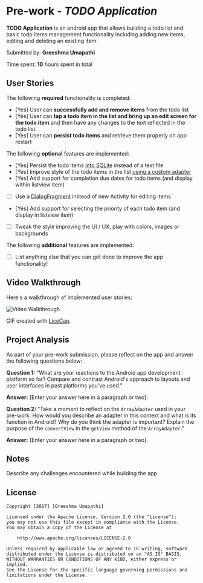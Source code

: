 # Pre-work - *TODO Application*

**TODO Application** is an android app that allows building a todo list and basic todo items management functionality including adding new items, editing and deleting an existing item.

Submitted by: **Greeshma Umapathi**

Time spent: **10** hours spent in total

## User Stories

The following **required** functionality is completed:

* [Yes] User can **successfully add and remove items** from the todo list
* [Yes] User can **tap a todo item in the list and bring up an edit screen for the todo item** and then have any changes to the text reflected in the todo list.
* [Yes] User can **persist todo items** and retrieve them properly on app restart

The following **optional** features are implemented:

* [Yes] Persist the todo items [into SQLite](http://guides.codepath.com/android/Persisting-Data-to-the-Device#sqlite) instead of a text file
* [Yes] Improve style of the todo items in the list [using a custom adapter](http://guides.codepath.com/android/Using-an-ArrayAdapter-with-ListView)
* [Yes] Add support for completion due dates for todo items (and display within listview item)
* [ ] Use a [DialogFragment](http://guides.codepath.com/android/Using-DialogFragment) instead of new Activity for editing items
* [Yes] Add support for selecting the priority of each todo item (and display in listview item)
* [ ] Tweak the style improving the UI / UX, play with colors, images or backgrounds

The following **additional** features are implemented:

* [ ] List anything else that you can get done to improve the app functionality!

## Video Walkthrough

Here's a walkthrough of implemented user stories:

<img src='http://i.imgur.com/link/to/your/gif/file.gif' title='Video Walkthrough' width='' alt='Video Walkthrough' />

GIF created with [LiceCap](http://www.cockos.com/licecap/).

## Project Analysis

As part of your pre-work submission, please reflect on the app and answer the following questions below:

**Question 1:** "What are your reactions to the Android app development platform so far? Compare and contrast Android's approach to layouts and user interfaces in past platforms you've used."

**Answer:** [Enter your answer here in a paragraph or two].

**Question 2:** "Take a moment to reflect on the `ArrayAdapter` used in your pre-work. How would you describe an adapter in this context and what is its function in Android? Why do you think the adapter is important? Explain the purpose of the `convertView` in the `getView` method of the `ArrayAdapter`."

**Answer:** [Enter your answer here in a paragraph or two].

## Notes

Describe any challenges encountered while building the app.

## License

    Copyright [2017] [Greeshma Umapathi]

    Licensed under the Apache License, Version 2.0 (the "License");
    you may not use this file except in compliance with the License.
    You may obtain a copy of the License at

        http://www.apache.org/licenses/LICENSE-2.0

    Unless required by applicable law or agreed to in writing, software
    distributed under the License is distributed on an "AS IS" BASIS,
    WITHOUT WARRANTIES OR CONDITIONS OF ANY KIND, either express or implied.
    See the License for the specific language governing permissions and
    limitations under the License.